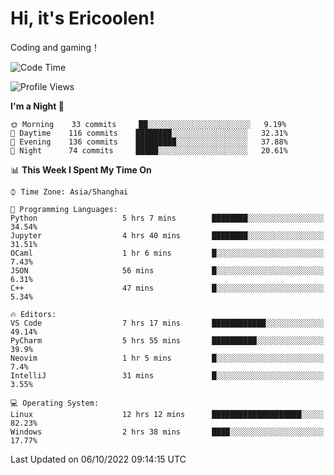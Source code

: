 # Hi, it's Ericoolen!
Coding and gaming！

<!--START_SECTION:waka-->
![Code Time](http://img.shields.io/badge/Code%20Time-420%20hrs%2053%20mins-blue)

![Profile Views](http://img.shields.io/badge/Profile%20Views-0-blue)

**I'm a Night 🦉** 

```text
🌞 Morning    33 commits     ██░░░░░░░░░░░░░░░░░░░░░░░   9.19% 
🌆 Daytime    116 commits    ████████░░░░░░░░░░░░░░░░░   32.31% 
🌃 Evening    136 commits    █████████░░░░░░░░░░░░░░░░   37.88% 
🌙 Night      74 commits     █████░░░░░░░░░░░░░░░░░░░░   20.61%

```


📊 **This Week I Spent My Time On** 

```text
⌚︎ Time Zone: Asia/Shanghai

💬 Programming Languages: 
Python                   5 hrs 7 mins        ████████░░░░░░░░░░░░░░░░░   34.54% 
Jupyter                  4 hrs 40 mins       ████████░░░░░░░░░░░░░░░░░   31.51% 
OCaml                    1 hr 6 mins         █░░░░░░░░░░░░░░░░░░░░░░░░   7.43% 
JSON                     56 mins             █░░░░░░░░░░░░░░░░░░░░░░░░   6.31% 
C++                      47 mins             █░░░░░░░░░░░░░░░░░░░░░░░░   5.34%

🔥 Editors: 
VS Code                  7 hrs 17 mins       ████████████░░░░░░░░░░░░░   49.14% 
PyCharm                  5 hrs 55 mins       ██████████░░░░░░░░░░░░░░░   39.9% 
Neovim                   1 hr 5 mins         █░░░░░░░░░░░░░░░░░░░░░░░░   7.4% 
IntelliJ                 31 mins             █░░░░░░░░░░░░░░░░░░░░░░░░   3.55%

💻 Operating System: 
Linux                    12 hrs 12 mins      ████████████████████░░░░░   82.23% 
Windows                  2 hrs 38 mins       ████░░░░░░░░░░░░░░░░░░░░░   17.77%

```


 Last Updated on 06/10/2022 09:14:15 UTC
<!--END_SECTION:waka-->

